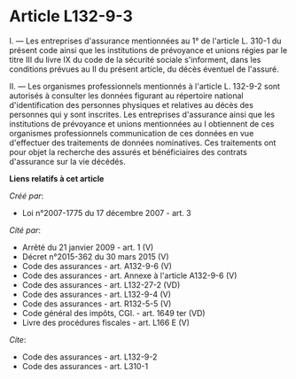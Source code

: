 # Article L132-9-3

I. ― Les entreprises d'assurance mentionnées au 1° de l'article L. 310-1 du présent code ainsi que les institutions de
prévoyance et unions régies par le titre III du livre IX du code de la sécurité sociale s'informent, dans les conditions
prévues au II du présent article, du décès éventuel de l'assuré.

II. ― Les organismes professionnels mentionnés à l'article L. 132-9-2 sont autorisés à consulter les données figurant au
répertoire national d'identification des personnes physiques et relatives au décès des personnes qui y sont inscrites. Les
entreprises d'assurance ainsi que les institutions de prévoyance et unions mentionnées au I obtiennent de ces organismes
professionnels communication de ces données en vue d'effectuer des traitements de données nominatives. Ces traitements ont
pour objet la recherche des assurés et bénéficiaires des contrats d'assurance sur la vie décédés.

**Liens relatifs à cet article**

_Créé par_:

  - Loi n°2007-1775 du 17 décembre 2007 - art. 3

_Cité par_:

  - Arrêté du 21 janvier 2009 - art. 1 (V)
  - Décret n°2015-362 du 30 mars 2015 (V)
  - Code des assurances - art. A132-9-6 (V)
  - Code des assurances - art. Annexe à l'article A132-9-6 (V)
  - Code des assurances - art. L132-27-2 (VD)
  - Code des assurances - art. L132-9-4 (V)
  - Code des assurances - art. R132-5-5 (V)
  - Code général des impôts, CGI. - art. 1649 ter (VD)
  - Livre des procédures fiscales - art. L166 E (V)

_Cite_:

  - Code des assurances - art. L132-9-2
  - Code des assurances - art. L310-1
